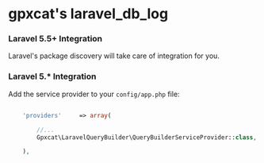 # gpxcat's laravel_db_log

### Laravel 5.5+ Integration

Laravel's package discovery will take care of integration for you.


### Laravel 5.* Integration

Add the service provider to your `config/app.php` file:
```php

    'providers'     => array(

        //...
        Gpxcat\LaravelQueryBuilder\QueryBuilderServiceProvider::class,

    ),

```
